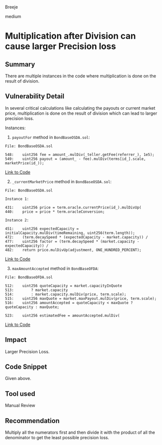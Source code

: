 Breeje

medium

# Multiplication after Division can cause larger Precision loss

## Summary

There are multiple instances in the code where multiplication is done on the result of division.

## Vulnerability Detail

In several critical calculations like calculating the payouts or current market price, multiplication is done on the result of division which can lead to larger precision loss.

Instances:
1. `payoutFor` method in `BondBaseOSDA.sol`: 

```solidity
File: BondBaseOSDA.sol

548:    uint256 fee = amount_.mulDiv(_teller.getFee(referrer_), 1e5);
549:    uint256 payout = (amount_ - fee).mulDiv(terms[id_].scale, marketPrice(id_));

```
[Link to Code](https://github.com/sherlock-audit/2023-02-bond/blob/main/bonds/src/bases/BondBaseOSDA.sol#L548-L549)

2. `_currentMarketPrice` method in `BondBaseOSDA.sol`: 

```solidity
File: BondBaseOSDA.sol

Instance 1:

431:    uint256 price = term.oracle.currentPrice(id_).mulDivUp(
440:    price = price * term.oracleConversion;

Instance 2:

451:    uint256 expectedCapacity = initialCapacity.mulDiv(timeRemaining, uint256(term.length));
472:    (term.decaySpeed * (expectedCapacity - market.capacity)) /
477:    uint256 factor = (term.decaySpeed * (market.capacity - expectedCapacity)) /
482:    return price.mulDivUp(adjustment, ONE_HUNDRED_PERCENT);

```
[Link to Code](https://github.com/sherlock-audit/2023-02-bond/blob/main/bonds/src/bases/BondBaseOSDA.sol)

3. `maxAmountAccepted` method in `BondBaseOFDA`:

```solidity
File: BondBaseOFDA.sol

512:    uint256 quoteCapacity = market.capacityInQuote
513:        ? market.capacity
514:        : market.capacity.mulDiv(price, term.scale);
515:    uint256 maxQuote = market.maxPayout.mulDiv(price, term.scale);
516:    uint256 amountAccepted = quoteCapacity < maxQuote ? quoteCapacity : maxQuote;

523:    uint256 estimatedFee = amountAccepted.mulDiv(

```
[Link to Code](https://github.com/sherlock-audit/2023-02-bond/blob/main/bonds/src/bases/BondBaseOFDA.sol)

## Impact

Larger Precision Loss.

## Code Snippet

Given above.

## Tool used

Manual Review

## Recommendation

Multiply all the numerators first and then divide it with the product of all the denominator to get the least possible precision loss.